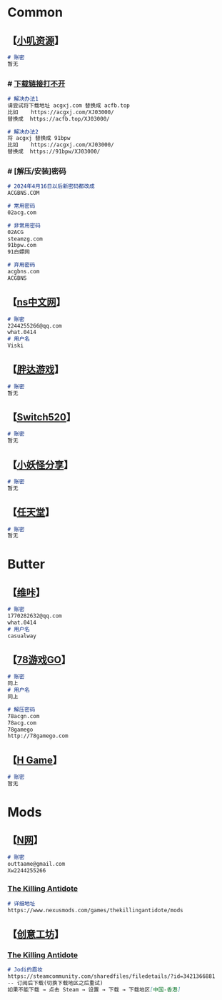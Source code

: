 # Common

## 【[小叽资源](https://steamzg.com)】

```markdown
# 账密
暂无
```

### # [下载链接打不开](https://steamzg.com/30930)

```markdown
# 解决办法1
请尝试将下载地址 acgxj.com 替换成 acfb.top
比如    https://acgxj.com/XJ03000/
替换成  https://acfb.top/XJ03000/

# 解决办法2
将 acgxj 替换成 91bpw
比如    https://acgxj.com/XJ03000/
替换成  https://91bpw/XJ03000/
```

### # [解压/安装]密码

```markdown
# 2024年4月16日以后新密码都改成
ACGBNS.COM

# 常用密码
02acg.com

# 非常用密码
02ACG
steamzg.com
91bpw.com
91白嫖网

# 弃用密码
acgbns.com
ACGBNS
```

## 【[ns中文网](https://www.ns211.com)】

```markdown
# 账密
2244255266@qq.com
what.0414
# 用户名
Viski
```

## 【[胖达游戏](https://www.pangdagame.com)】

```markdown
# 账密
暂无
```

## 【[Switch520](https://www.gamer520.com)】

```markdown
# 账密
暂无
```

## 【[小妖怪分享](https://www.xyg688.com)】

```markdown
# 账密
暂无
```

## 【[任天堂](https://www.nintendo.com)】

```markdown
# 账密
暂无
```

# Butter

## 【[维咔](https://www.vikacg.com)】

```markdown
# 账密
1770282632@qq.com
what.0414
# 用户名
casualway
```

## 【[78游戏GO](http://78gamingacg.com)】

```markdown
# 账密
同上
# 用户名
同上

# 解压密码
78acgn.com
78acg.com
78gamego
http://78gamego.com
```

## 【[H Game](https://hgamefree.info)】

```markdown
# 账密
暂无
```

# Mods

## 【[N网](https://www.nexusmods.com)】

```markdown
# 账密
outtaame@gmail.com
Xw2244255266
```

### [The Killing Antidote](https://www.nexusmods.com/games/thekillingantidote)

```markdown
# 详细地址
https://www.nexusmods.com/games/thekillingantidote/mods
```

## 【[创意工坊](https://steamcommunity.com/workshop)】

### [The Killing Antidote](https://steamcommunity.com/app/2254890/workshop)

```markdown
# Jodi的眉妆
https://steamcommunity.com/sharedfiles/filedetails/?id=3421366881
-- 订阅后下载(切换下载地区之后重试)
如果不能下载 → 点击 Steam → 设置 → 下载 → 下载地区[中国-香港]
```
